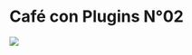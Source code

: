 # Café con Plugins N°02
![](https://raw.githubusercontent.com/qgispe/CoffeewithPlugins/master/presentaciones/cof_plug_2/resources/qgispe_ccp_2__.png)